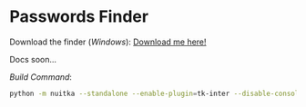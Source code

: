 # Passwords Finder

Download the finder (<i>Windows</i>): <a href="https://github.com/iuritorres/passwords-finder/raw/main/Passwords%20Finder.dist.zip" download>Download me here!</a>

Docs soon...

_Build Command_:
```bash
python -m nuitka --standalone --enable-plugin=tk-inter --disable-console --windows-icon-from-ico=".\icon.ico" '.\Passwords Finder.py'
```